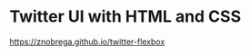 # Twitter UI with HTML and CSS

<a href="https://znobrega.github.io/twitter-flexbox/">https://znobrega.github.io/twitter-flexbox</a>
